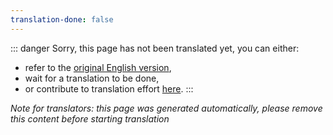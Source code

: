 ```yaml
---
translation-done: false
---
```

::: danger
Sorry, this page has not been translated yet, you can either:
- refer to the [original English version](<..\..\..\fr\models\custom-notes.md>),
- wait for a translation to be done,
- or contribute to translation effort [here](https://github.com/bsmg/wiki).
:::

_Note for translators: this page was generated automatically, please remove this content before starting translation_
